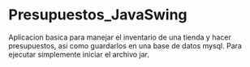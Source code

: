 # Presupuestos_JavaSwing
Aplicacion basica para manejar el inventario de una tienda y hacer presupuestos, asi como guardarlos en una base de datos mysql. Para ejecutar simplemente iniciar el archivo jar.
